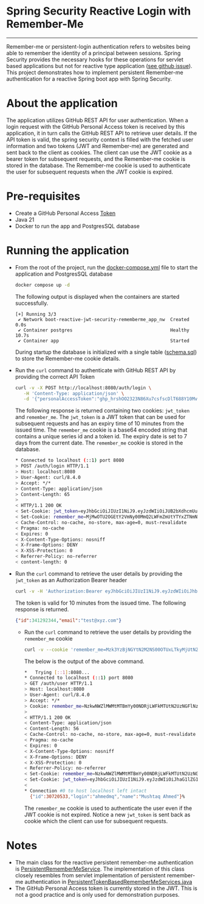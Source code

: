 # Spring Security Reactive Login with Remember-Me
<hr/>

Remember-me or persistent-login authentication refers to websites being able to remember the identity of a principal between sessions. Spring Security provides the necessary hooks for these operations for servlet based applications but not for reactive type application ([see github issue](https://github.com/spring-projects/spring-security/issues/5504)). This project demonstrates how to implement persistent Remember-me authentication for a reactive Spring boot app with Spring Security.

# About the application

The application utilizes GitHub REST API for user authentication. When a login request with the GitHub Personal Access token is received by this application, it in turn calls the GitHub REST API to retrieve user details. If the API token is valid, the spring security context is filled with the fetched user information and two tokens (JWT and Remember-me) are generated and sent back to the client as cookies. The client can use the JWT cookie as a bearer token for subsequent requests, and the Remember-me cookie is stored in the database. The Remember-me cookie is used to authenticate the user for subsequent requests when the JWT cookie is expired.

# Pre-requisites

- Create a GitHub Personal Access [Token](https://docs.github.com/en/authentication/keeping-your-account-and-data-secure/managing-your-personal-access-tokens#creating-a-personal-access-token-classic)
- Java 21
- Docker to run the app and PostgresSQL database

# Running the application

- From the root of the project, run the [docker-compose.yml](docker-compose.yml) file to start the application and PostgresSQL database

    ```bash
    docker compose up -d
    ```
  The following output is displayed when the containers are started successfully.

    ```text
    [+] Running 3/3
     ✔ Network boot-reactive-jwt-security-rememberme_app_nw  Created                                                                                                                                                              0.0s 
     ✔ Container postgres                                    Healthy                                                                                                                                                             10.7s 
     ✔ Container app                                         Started      
    ```
    During startup the database is initialized with a single table ([schema.sql](src/main/resources/schema.sql)) to store the Remember-me cookie details.


- Run the `curl` command to authenticate with GitHub REST API by providing the correct API Token

    ```bash
    curl -v -X POST http://localhost:8080/auth/login \
       -H 'Content-Type: application/json' \
       -d '{"personalAccessToken":"ghp_hrshOO2323N86Xu7csfscDlT688Y10Mv0esdH2","rememberMe":true}'
    ```
  The following response is returned containing two cookies: `jwt_token` and `remember_me`. The `jwt_token` is a JWT token that can be used for subsequent requests and has an expiry time of 10 minutes from the issued time. The `remember_me` cookie is a base64 encoded string that contains a unique series id and a token id. The expiry date is set to 7 days from the current date. The `remember_me` cookie is stored in the database.

    ```bash
    * Connected to localhost (::1) port 8080
    > POST /auth/login HTTP/1.1
    > Host: localhost:8080
    > User-Agent: curl/8.4.0
    > Accept: */*
    > Content-Type: application/json
    > Content-Length: 65
    >
    < HTTP/1.1 200 OK
    < Set-Cookie: jwt_token=eyJhbGciOiJIUzI1NiJ9.eyJzdWIiOiJUB2bXdhcmUuY29tIiwicm9sZXMiOiJST0xFX1VTRVIiLCJpYXQiOjE3MDU1MTMzMDIsImV4cCI6MTcwNTUxkwMn0.Yezpx634-eeO2rTjtfGa5JVSYbHPkZiF3WxrcX-5HSc; Path=/; Max-Age=600; Expires=Wed, 17 Jan 2024 17:51:42 GMT; Secure; HttpOnly; SameSite=STRICT
    < Set-Cookie: remember_me=MjMwOTU2OGEtY2VmNy00MmQ2LWFmZmUtYTYxZTNmNTQ5YzY3OnNEeTgyeFA5UVV6JTJGR2NMVmZzNkpYUSUzRCUzRA; Path=/; Max-Age=604800; Expires=Wed, 24 Jan 2024 17:41:42 GMT; Secure; HttpOnly; SameSite=STRICT
    < Cache-Control: no-cache, no-store, max-age=0, must-revalidate
    < Pragma: no-cache
    < Expires: 0
    < X-Content-Type-Options: nosniff
    < X-Frame-Options: DENY
    < X-XSS-Protection: 0
    < Referrer-Policy: no-referrer
    < content-length: 0
    ```


- Run the `curl` command to retrieve the user details by providing the `jwt_token` as an Authorization Bearer header

  ```bash
  curl -v -H 'Authorization:Bearer eyJhbGciOiJIUzI1NiJ9.eyJzdWIiOiJhbXVzaHRhcUB2bXdhcmUuY29tIiwicm9sZXMiOiJST0xFX1VTRVIiLCJ0b2tlbiI6IjczNTJlNTE0N2QwNWU0NDQ3OWJkZDZlNTM0NWU4MmYwIiwiaWF0IjoxNzA1NTcxMjQxLCJleHAiOjE3MDU1NzQ4NDF9.eGnUfTNOAzEXLAskj5amWKKv4PaZEvZc70Od_6Bb0Go' http://localhost:8080/auth/user
  ```
  The token is valid for 10 minutes from the issued time. The following response is returned.
    
  ```json
  {"id":341292344,"email":"test@xyz.com"}
  ```
    
  - Run the `curl` command to retrieve the user details by providing the `remember_me` cookie
    
    ```bash
    curl -v --cookie 'remember_me=Mzk3YzBjNGYtN2M2NS00OTUxLTkyMjUtN2UyNjRmZWNlMjU2Ok1UbUxtdm9LdnZIOUNpYjJPZEVJamclM0QlM0Q' http://localhost:8080/auth/user
    ```
    The below is the output of the above command. 

    ```bash
    *   Trying [::1]:8080...
    * Connected to localhost (::1) port 8080
    > GET /auth/user HTTP/1.1
    > Host: localhost:8080
    > User-Agent: curl/8.4.0
    > Accept: */*
    > Cookie: remember_me=NzkwNWZlMWMtMTBmYy00NDRjLWFkMTUtN2UzNGFlNzhkZTkzOnhZWmNxd0ZZYUFDYiUyRnNvMWJyc1VCUSUzRCUzRA
    >
    < HTTP/1.1 200 OK
    < Content-Type: application/json
    < Content-Length: 56
    < Cache-Control: no-cache, no-store, max-age=0, must-revalidate
    < Pragma: no-cache
    < Expires: 0
    < X-Content-Type-Options: nosniff
    < X-Frame-Options: DENY
    < X-XSS-Protection: 0
    < Referrer-Policy: no-referrer
    < Set-Cookie: remember_me=NzkwNWZlMWMtMTBmYy00NDRjLWFkMTUtN2UzNGFlNzhkZTkzOkhKNzNnNiUyRm50TjNXVDFPQXVtNU8xQSUzRCUzRA; Path=/; Max-Age=604800; Expires=Fri, 26 Jan 2024 16:08:31 GMT; Secure; HttpOnly; SameSite=STRICT
    < Set-Cookie: jwt_token=eyJhbGciOiJIUzI1NiJ9.eyJzdWIiOiJhaG1lZG1xIiwicm9sZXMiOiJST0xFX1VTRVIiLCJ0b2tlbiI6ImdocF9ocnNoT09Td2lOODZYdTdjQ0djRGxUNjg4WTEwTXYwZUpGSDIiLCJpYXQiOjE3MDU2ODA1MTEsImV4cCI6MTcwNTY4NDExMX0.rm4Au5rdfnNhPgnntKFyd50wXMYbIPxNoVJXbs2P3J0; Path=/; Max-Age=600; Expires=Fri, 19 Jan 2024 16:18:31 GMT; Secure; HttpOnly; SameSite=STRICT
    <
    * Connection #0 to host localhost left intact
      {"id":30720533,"login":"ahmedmq","name":"Mushtaq Ahmed"}%
      ```
    The `remember_me` cookie is used to authenticate the user even if the JWT cookie is not expired.  Notice a new `jwt_token` is sent back as cookie which the client can use for subsequent requests.

# Notes

- The main class for the reactive persistent remember-me authentication is [PersistentRememberMeService](src/main/java/com/ahmedmq/boot/reactive/jwt/security/rememberme/core/service/PersistentRememberMeService.java). The implementation of this class closely resembles from servlet implementation of persistent remember-me authentication in [PersistentTokenBasedRememberMeServices.java](https://github.com/spring-projects/spring-security/blob/main/web/src/main/java/org/springframework/security/web/authentication/rememberme/PersistentTokenBasedRememberMeServices.java)
- The GitHub Personal Access token is currently stored in the JWT. This is not a good practice and is only used for demonstration purposes. 
